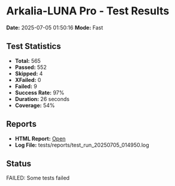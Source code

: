 # Arkalia-LUNA Pro - Test Results

**Date:** 2025-07-05 01:50:16
**Mode:** Fast

## Test Statistics
- **Total:** 565
- **Passed:** 552
- **Skipped:** 4
- **XFailed:** 0
- **Failed:** 9
- **Success Rate:** 97%
- **Duration:** 26 seconds
- **Coverage:** 54%

## Reports
- **HTML Report:** [Open](file:///Volumes/T7/devstation/cursor/arkalia-luna-pro/htmlcov/index.html)
- **Log File:** tests/reports/test_run_20250705_014950.log

## Status
FAILED: Some tests failed
